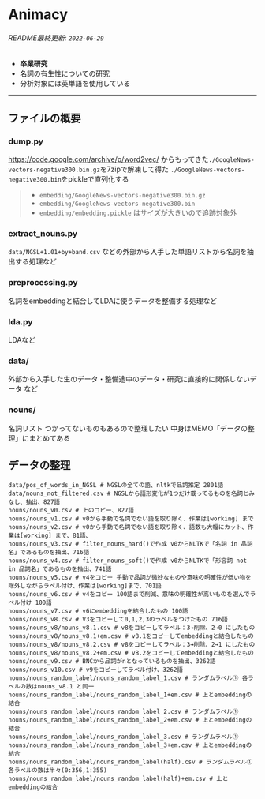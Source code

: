 # Animacy
###### README最終更新: `2022-06-29`

- **卒業研究** 
- 名詞の有生性についての研究
- 分析対象には英単語を使用している

---

## ファイルの概要
### dump.py
https://code.google.com/archive/p/word2vec/ からもってきた`./GoogleNews-vectors-negative300.bin.gz`を7zipで解凍して得た `./GoogleNews-vectors-negative300.bin`をpickleで直列化する
> - `embedding/GoogleNews-vectors-negative300.bin.gz`
> - `embedding/GoogleNews-vectors-negative300.bin`
> - `embedding/embedding.pickle`
> はサイズが大きいので追跡対象外

### extract_nouns.py
`data/NGSL+1.01+by+band.csv` などの外部から入手した単語リストから名詞を抽出する処理など

### preprocessing.py
名詞をembeddingと結合してLDAに使うデータを整備する処理など

### lda.py
LDAなど

### data/
外部から入手した生のデータ・整備途中のデータ・研究に直接的に関係しないデータ など

### nouns/
名詞リスト
つかってないものもあるので整理したい
中身はMEMO「データの整理」にまとめてある

## データの整理
```
data/pos_of_words_in_NGSL # NGSLの全ての語、nltkで品詞推定 2801語
data/nouns_not_filtered.csv # NGSLから語形変化が1つだけ載ってるものを名詞とみなし、抽出、827語
nouns/nouns_v0.csv # 上のコピー、827語
nouns/nouns_v1.csv # v0から手動で名詞でない語を取り除く、作業は[working] まで
nouns/nouns_v2.csv # v0から手動で名詞でない語を取り除く、語数も大幅にカット、作業は[working] まで、81語、
nouns/nouns_v3.csv # filter_nouns_hard()で作成 v0からNLTKで「名詞 in 品詞名」であるものを抽出、716語
nouns/nouns_v4.csv # filter_nouns_soft()で作成 v0からNLTKで「形容詞 not in 品詞名」であるものを抽出、741語
nouns/nouns_v5.csv # v4をコピー 手動で品詞が微妙なものや意味の明確性が低い物を除外しながらラベル付け、作業は[working]まで、701語
nouns/nouns_v6.csv # v4をコピー 100語まで削減、意味の明確性が高いものを選んでラベル付け 100語
nouns/nouns_v7.csv # v6にembeddingを結合したもの 100語
nouns/nouns_v8.csv # V3をコピーして0,1,2,3のラベルをつけたもの 716語
nouns/nouns_v8/nouns_v8.1.csv # v8をコピーしてラベル：3→削除、2→0 にしたもの
nouns/nouns_v8/nouns_v8.1+em.csv # v8.1をコピーしてembeddingと結合したもの
nouns/nouns_v8/nouns_v8.2.csv # v8をコピーしてラベル：3→削除、2→1 にしたもの
nouns/nouns_v8/nouns_v8.2+em.csv # v8.2をコピーしてembeddingと結合したもの
nouns/nouns_v9.csv # BNCから品詞がnとなっているものを抽出、3262語
nouns/nouns_v10.csv # v9をコピーしてラベル付け、3262語
nouns/nouns_random_label/nouns_random_label_1.csv # ランダムラベル① 各ラベルの数はnouns_v8.1 と同一
nouns/nouns_random_label/nouns_random_label_1+em.csv # 上とembeddingの結合
nouns/nouns_random_label/nouns_random_label_2.csv # ランダムラベル① 
nouns/nouns_random_label/nouns_random_label_2+em.csv # 上とembeddingの結合
nouns/nouns_random_label/nouns_random_label_3.csv # ランダムラベル① 
nouns/nouns_random_label/nouns_random_label_3+em.csv # 上とembeddingの結合
nouns/nouns_random_label/nouns_random_label(half).csv # ランダムラベル① 各ラベルの数は半々(0:356,1:355)
nouns/nouns_random_label/nouns_random_label(half)+em.csv # 上とembeddingの結合
```
